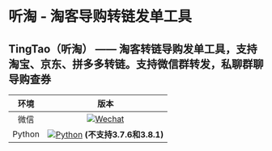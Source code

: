 # 听淘 - 淘客导购转链发单工具
## TingTao（听淘） —— 淘客转链导购发单工具，支持淘宝、京东、拼多多转链。支持微信群转发，私聊群聊导购查券
|  环境  | 版本 |
| :----: | :--: |
|  微信  | [![Wechat](https://img.shields.io/badge/%E5%BE%AE%E4%BF%A1-3.9.11.X-07c160?logo=wechat&logoColor=white)](https://pan.baidu.com/s/1FvSw0Fk54GGvmQq8xSrNjA?pwd=vsmj) |
| Python | [![Python](https://img.shields.io/badge/Python-3.X-blue?logo=python&logoColor=white)](https://www.python.org/) **(不支持3.7.6和3.8.1)**|